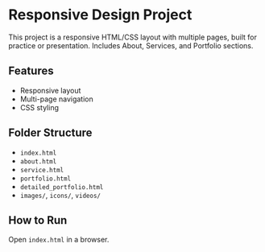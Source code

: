 # Responsive Design Project

This project is a responsive HTML/CSS layout with multiple pages, built for practice or presentation. Includes About, Services, and Portfolio sections.

## Features
- Responsive layout
- Multi-page navigation
- CSS styling

## Folder Structure
- `index.html`
- `about.html`
- `service.html`
- `portfolio.html`
- `detailed_portfolio.html`
- `images/`, `icons/`, `videos/`

## How to Run
Open `index.html` in a browser.
